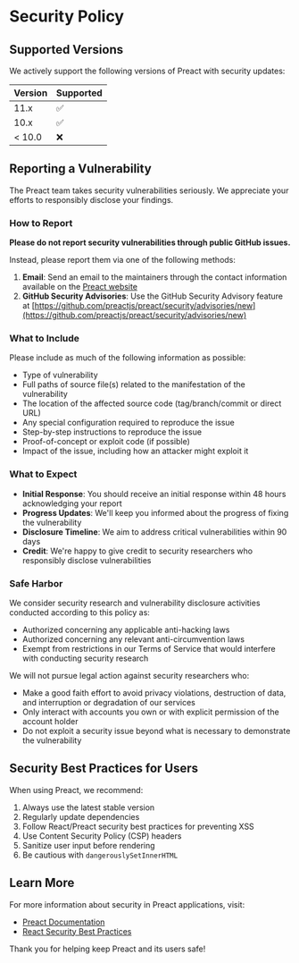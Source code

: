 # Security Policy

## Supported Versions

We actively support the following versions of Preact with security updates:

| Version | Supported          |
| ------- | ------------------ |
| 11.x    | :white_check_mark: |
| 10.x    | :white_check_mark: |
| < 10.0  | :x:                |

## Reporting a Vulnerability

The Preact team takes security vulnerabilities seriously. We appreciate your efforts to responsibly disclose your findings.

### How to Report

**Please do not report security vulnerabilities through public GitHub issues.**

Instead, please report them via one of the following methods:

1. **Email**: Send an email to the maintainers through the contact information available on the [Preact website](https://preactjs.com)
2. **GitHub Security Advisories**: Use the GitHub Security Advisory feature at [https://github.com/preactjs/preact/security/advisories/new](https://github.com/preactjs/preact/security/advisories/new)

### What to Include

Please include as much of the following information as possible:

- Type of vulnerability
- Full paths of source file(s) related to the manifestation of the vulnerability
- The location of the affected source code (tag/branch/commit or direct URL)
- Any special configuration required to reproduce the issue
- Step-by-step instructions to reproduce the issue
- Proof-of-concept or exploit code (if possible)
- Impact of the issue, including how an attacker might exploit it

### What to Expect

- **Initial Response**: You should receive an initial response within 48 hours acknowledging your report
- **Progress Updates**: We'll keep you informed about the progress of fixing the vulnerability
- **Disclosure Timeline**: We aim to address critical vulnerabilities within 90 days
- **Credit**: We're happy to give credit to security researchers who responsibly disclose vulnerabilities

### Safe Harbor

We consider security research and vulnerability disclosure activities conducted according to this policy as:

- Authorized concerning any applicable anti-hacking laws
- Authorized concerning any relevant anti-circumvention laws
- Exempt from restrictions in our Terms of Service that would interfere with conducting security research

We will not pursue legal action against security researchers who:

- Make a good faith effort to avoid privacy violations, destruction of data, and interruption or degradation of our services
- Only interact with accounts you own or with explicit permission of the account holder
- Do not exploit a security issue beyond what is necessary to demonstrate the vulnerability

## Security Best Practices for Users

When using Preact, we recommend:

1. Always use the latest stable version
2. Regularly update dependencies
3. Follow React/Preact security best practices for preventing XSS
4. Use Content Security Policy (CSP) headers
5. Sanitize user input before rendering
6. Be cautious with `dangerouslySetInnerHTML`

## Learn More

For more information about security in Preact applications, visit:

- [Preact Documentation](https://preactjs.com)
- [React Security Best Practices](https://reactjs.org/docs/dom-elements.html#dangerouslysetinnerhtml)

Thank you for helping keep Preact and its users safe!
